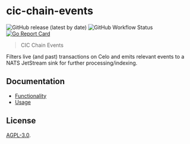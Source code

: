 # cic-chain-events

![GitHub release (latest by date)](https://img.shields.io/github/v/release/grassrootseconomics/cic-chain-events)
![GitHub Workflow Status](https://img.shields.io/github/actions/workflow/status/grassrootseconomics/cic-chain-events/build.yaml)
[![Go Report Card](https://goreportcard.com/badge/github.com/grassrootseconomics/cic-chain-events)](https://goreportcard.com/report/github.com/grassrootseconomics/cic-chain-events)

> CIC Chain Events

Filters live (and past) transactions on Celo and emits relevant events to a NATS JetStream sink for further processing/indexing.

## Documentation

- [Functionality](docs/functionality.md)
- [Usage](docs/usage.md)

## License

[AGPL-3.0](LICENSE).
